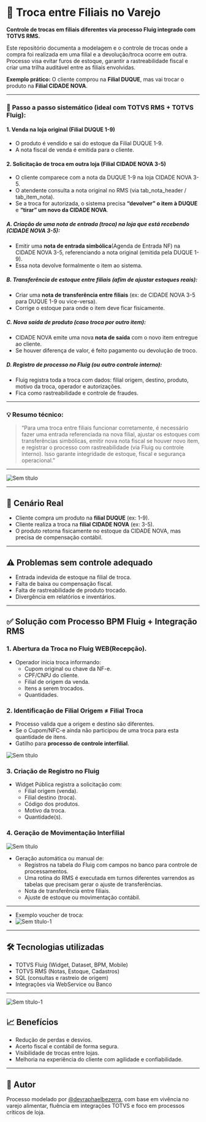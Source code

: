 # 🔁 Troca entre Filiais no Varejo

**Controle de trocas em filiais diferentes via processo Fluig integrado com TOTVS RMS.**

Este repositório documenta a modelagem e o controle de trocas onde a compra foi realizada em uma filial e a devolução/troca ocorre em outra. Processo visa evitar furos de estoque, garantir a rastreabilidade fiscal e criar uma trilha auditável entre as filiais envolvidas.

**Exemplo prático:**
O cliente comprou na **Filial DUQUE**, mas vai trocar o produto na **Filial CIDADE NOVA**.

---

### 🧩 **Passo a passo sistemático (ideal com TOTVS RMS + TOTVS Fluig):**
#### **1. Venda na loja original (Filial DUQUE 1-9)**
* O produto é vendido e sai do estoque da Filial DUQUE 1-9.
* A nota fiscal de venda é emitida para o cliente.

#### **2. Solicitação de troca em outra loja (Filial CIDADE NOVA 3-5)**
* O cliente comparece com a nota da DUQUE 1-9 na loja CIDADE NOVA 3-5.
* O atendente consulta a nota original no RMS (via tab\_nota\_header / tab\_item\_nota).
* Se a troca for autorizada, o sistema precisa **“devolver” o item à DUQUE** e **“tirar” um novo da CIDADE NOVA**.

##### **A. Criação de uma nota de entrada (troca) na loja que está recebendo (CIDADE NOVA 3-5):**
* Emitir uma **nota de entrada simbólica**(Agenda de Entrada NF) na CIDADE NOVA 3-5, referenciando a nota original (emitida pela DUQUE 1-9).
* Essa nota devolve formalmente o item ao sistema.

##### **B. Transferência de estoque entre filiais (afim de ajustar estoques reais):**
* Criar uma **nota de transferência entre filiais** (ex: de CIDADE NOVA 3-5 para DUQUE 1-9 ou vice-versa).
* Corrige o estoque para onde o item deve ficar fisicamente.

##### **C. Nova saída de produto (caso troca por outro item):**
* CIDADE NOVA emite uma nova **nota de saída** com o novo item entregue ao cliente.
* Se houver diferença de valor, é feito pagamento ou devolução de troco.

##### **D. Registro de processo no Fluig (ou outro controle interno):**
* Fluig registra toda a troca com dados: filial origem, destino, produto, motivo da troca, operador e autorizações.
* Fica como rastreabilidade e controle de fraudes.

---

### 💡 Resumo técnico:
> “Para uma troca entre filiais funcionar corretamente, é necessário fazer uma entrada referenciada na nova filial, ajustar os estoques com transferências simbólicas, emitir nova nota fiscal se houver novo item, e registrar o processo com rastreabilidade (via Fluig ou controle interno). Isso garante integridade de estoque, fiscal e segurança operacional.”

---
![Sem título](https://github.com/user-attachments/assets/f10a9da1-a4e4-4a21-b779-cb94db303a68)

---

## 🧠 Cenário Real
* Cliente compra um produto na **filial DUQUE** (ex: 1-9).
* Cliente realiza a troca na **filial CIDADE NOVA** (ex: 3-5).
* O produto retorna fisicamente no estoque da CIDADE NOVA, mas precisa de compensação contábil.

---

## ⚠️ Problemas sem controle adequado
* Entrada indevida de estoque na filial de troca.
* Falta de baixa ou compensação fiscal.
* Falta de rastreabilidade de produto trocado.
* Divergência em relatórios e inventários.

---

## ✅ Solução com Processo BPM Fluig + Integração RMS

### 1. Abertura da Troca no Fluig WEB(Recepção).

* Operador inicia troca informando:
  * Cupom original ou chave da NF-e.
  * CPF/CNPJ do cliente.
  * Filial de origem da venda.
  * Itens a serem trocados.
  * Quantidades.

### 2. Identificação de Filial Origem ≠ Filial Troca

* Processo valida que a origem e destino são diferentes.
* Se o Cupom/NFC-e ainda não participou de uma troca para esta quantidade de itens.
* Gatilho para **processo de controle interfilial**.
  
![Sem título](https://github.com/user-attachments/assets/3c9846a8-e172-4f2c-a341-3445ecca3691)

### 3. Criação de Registro no Fluig

* Widget Pública registra a solicitação com:
  * Filial origem (venda).
  * Filial destino (troca).
  * Código dos produtos.
  * Motivo da troca.
  * Quantidade(s).

### 4. Geração de Movimentação Interfilial
![Sem título](https://github.com/user-attachments/assets/0fc75d03-0a4c-4a96-a245-d1a90a4dbac3)

* Geração automática ou manual de:
  * Registros na tabela do Fluig com campos no banco para controle de processamentos.
  * Uma rotina do RMS é executada em turnos diferentes varrendos as tabelas que precisam gerar o ajuste de transferências.
  * Nota de transferência entre filiais.
  * Ajuste de estoque ou movimentação contábil.
   
---
 * Exemplo voucher de troca:
 * ![Sem título-1](https://github.com/user-attachments/assets/132f9c3f-6b31-48f6-8773-b501135fd8b6)

---

## 🛠️ Tecnologias utilizadas
* TOTVS Fluig (Widget, Dataset, BPM, Mobile)
* TOTVS RMS (Notas, Estoque, Cadastros)
* SQL (consultas e rastreio de origem)
* Integrações via WebService ou Banco

---
![Sem título-1](https://github.com/user-attachments/assets/fbf3eef8-2680-4959-ae68-fe3595e4c21c)

## 📈 Benefícios
* Redução de perdas e desvios.
* Acerto fiscal e contábil de forma segura.
* Visibilidade de trocas entre lojas.
* Melhoria na experiência do cliente com agilidade e confiabilidade.

---

## 📌 Autor

Processo modelado por [@devraphaelbezerra](https://github.com/devraphaelbezerra), com base em vivência no varejo alimentar, fluência em integrações TOTVS e foco em processos críticos de loja.
